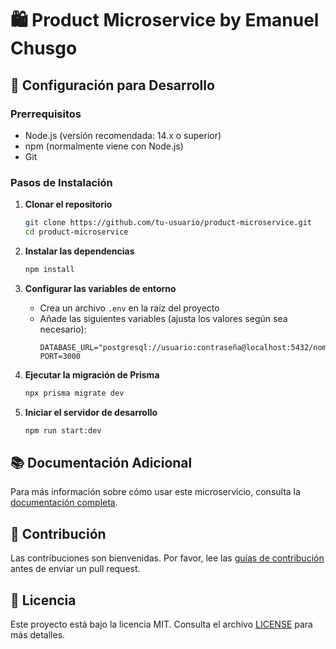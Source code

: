 # 🛍️ Product Microservice by Emanuel Chusgo

## 🚀 Configuración para Desarrollo

### Prerrequisitos

- Node.js (versión recomendada: 14.x o superior)
- npm (normalmente viene con Node.js)
- Git

### Pasos de Instalación

1. **Clonar el repositorio**
   ```bash
   git clone https://github.com/tu-usuario/product-microservice.git
   cd product-microservice
   ```

2. **Instalar las dependencias**
   ```bash
   npm install
   ```

3. **Configurar las variables de entorno**
   - Crea un archivo `.env` en la raíz del proyecto
   - Añade las siguientes variables (ajusta los valores según sea necesario):
     ```
     DATABASE_URL="postgresql://usuario:contraseña@localhost:5432/nombre_db"
     PORT=3000
     ```

4. **Ejecutar la migración de Prisma**
   ```bash
   npx prisma migrate dev
   ```

5. **Iniciar el servidor de desarrollo**
   ```bash
   npm run start:dev
   ```

## 📚 Documentación Adicional

Para más información sobre cómo usar este microservicio, consulta la [documentación completa](link-a-tu-documentacion).

## 🤝 Contribución

Las contribuciones son bienvenidas. Por favor, lee las [guías de contribución](link-a-tus-guias) antes de enviar un pull request.

## 📄 Licencia

Este proyecto está bajo la licencia MIT. Consulta el archivo [LICENSE](LICENSE) para más detalles.